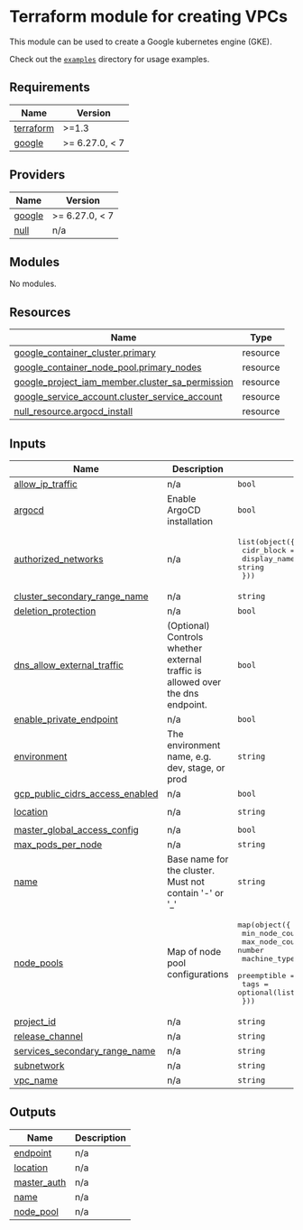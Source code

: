 # Terraform module for creating VPCs

This module can be used to create a Google kubernetes engine (GKE).

Check out the [`examples`](/examples) directory for usage examples.

<!-- BEGIN_TF_DOCS -->
## Requirements

| Name | Version |
|------|---------|
| <a name="requirement_terraform"></a> [terraform](#requirement\_terraform) | >=1.3 |
| <a name="requirement_google"></a> [google](#requirement\_google) | >= 6.27.0, < 7 |

## Providers

| Name | Version |
|------|---------|
| <a name="provider_google"></a> [google](#provider\_google) | >= 6.27.0, < 7 |
| <a name="provider_null"></a> [null](#provider\_null) | n/a |

## Modules

No modules.

## Resources

| Name | Type |
|------|------|
| [google_container_cluster.primary](https://registry.terraform.io/providers/hashicorp/google/latest/docs/resources/container_cluster) | resource |
| [google_container_node_pool.primary_nodes](https://registry.terraform.io/providers/hashicorp/google/latest/docs/resources/container_node_pool) | resource |
| [google_project_iam_member.cluster_sa_permission](https://registry.terraform.io/providers/hashicorp/google/latest/docs/resources/project_iam_member) | resource |
| [google_service_account.cluster_service_account](https://registry.terraform.io/providers/hashicorp/google/latest/docs/resources/service_account) | resource |
| [null_resource.argocd_install](https://registry.terraform.io/providers/hashicorp/null/latest/docs/resources/resource) | resource |

## Inputs

| Name | Description | Type | Default | Required |
|------|-------------|------|---------|:--------:|
| <a name="input_allow_ip_traffic"></a> [allow\_ip\_traffic](#input\_allow\_ip\_traffic) | n/a | `bool` | `true` | no |
| <a name="input_argocd"></a> [argocd](#input\_argocd) | Enable ArgoCD installation | `bool` | `false` | no |
| <a name="input_authorized_networks"></a> [authorized\_networks](#input\_authorized\_networks) | n/a | <pre>list(object({<br/>    cidr_block = string<br/>    display_name = string<br/>  }))</pre> | `[]` | no |
| <a name="input_cluster_secondary_range_name"></a> [cluster\_secondary\_range\_name](#input\_cluster\_secondary\_range\_name) | n/a | `string` | n/a | yes |
| <a name="input_deletion_protection"></a> [deletion\_protection](#input\_deletion\_protection) | n/a | `bool` | `true` | no |
| <a name="input_dns_allow_external_traffic"></a> [dns\_allow\_external\_traffic](#input\_dns\_allow\_external\_traffic) | (Optional) Controls whether external traffic is allowed over the dns endpoint. | `bool` | `null` | no |
| <a name="input_enable_private_endpoint"></a> [enable\_private\_endpoint](#input\_enable\_private\_endpoint) | n/a | `bool` | `true` | no |
| <a name="input_environment"></a> [environment](#input\_environment) | The environment name, e.g. dev, stage, or prod | `string` | n/a | yes |
| <a name="input_gcp_public_cidrs_access_enabled"></a> [gcp\_public\_cidrs\_access\_enabled](#input\_gcp\_public\_cidrs\_access\_enabled) | n/a | `bool` | `null` | no |
| <a name="input_location"></a> [location](#input\_location) | n/a | `string` | `"europe-west3"` | no |
| <a name="input_master_global_access_config"></a> [master\_global\_access\_config](#input\_master\_global\_access\_config) | n/a | `bool` | `false` | no |
| <a name="input_max_pods_per_node"></a> [max\_pods\_per\_node](#input\_max\_pods\_per\_node) | n/a | `string` | `"30"` | no |
| <a name="input_name"></a> [name](#input\_name) | Base name for the cluster. Must not contain '-' or '\_' | `string` | n/a | yes |
| <a name="input_node_pools"></a> [node\_pools](#input\_node\_pools) | Map of node pool configurations | <pre>map(object({<br/>    min_node_count = number<br/>    max_node_count = number<br/>    machine_type   = optional(string, "e2-medium")<br/>    preemptible    = optional(bool, false)<br/>    tags           = optional(list(string),[])<br/>  }))</pre> | n/a | yes |
| <a name="input_project_id"></a> [project\_id](#input\_project\_id) | n/a | `string` | n/a | yes |
| <a name="input_release_channel"></a> [release\_channel](#input\_release\_channel) | n/a | `string` | `"REGULAR"` | no |
| <a name="input_services_secondary_range_name"></a> [services\_secondary\_range\_name](#input\_services\_secondary\_range\_name) | n/a | `string` | n/a | yes |
| <a name="input_subnetwork"></a> [subnetwork](#input\_subnetwork) | n/a | `string` | `""` | no |
| <a name="input_vpc_name"></a> [vpc\_name](#input\_vpc\_name) | n/a | `string` | `"default"` | no |

## Outputs

| Name | Description |
|------|-------------|
| <a name="output_endpoint"></a> [endpoint](#output\_endpoint) | n/a |
| <a name="output_location"></a> [location](#output\_location) | n/a |
| <a name="output_master_auth"></a> [master\_auth](#output\_master\_auth) | n/a |
| <a name="output_name"></a> [name](#output\_name) | n/a |
| <a name="output_node_pool"></a> [node\_pool](#output\_node\_pool) | n/a |
<!-- END_TF_DOCS -->